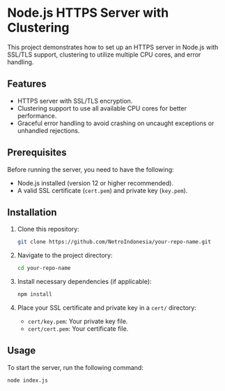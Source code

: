 # Node.js HTTPS Server with Clustering

This project demonstrates how to set up an HTTPS server in Node.js with SSL/TLS support, clustering to utilize multiple CPU cores, and error handling.

## Features
- HTTPS server with SSL/TLS encryption.
- Clustering support to use all available CPU cores for better performance.
- Graceful error handling to avoid crashing on uncaught exceptions or unhandled rejections.

## Prerequisites
Before running the server, you need to have the following:
- Node.js installed (version 12 or higher recommended).
- A valid SSL certificate (`cert.pem`) and private key (`key.pem`).

## Installation

1. Clone this repository:
    ```bash
    git clone https://github.com/NetroIndonesia/your-repo-name.git
    ```

2. Navigate to the project directory:
    ```bash
    cd your-repo-name
    ```

3. Install necessary dependencies (if applicable):
    ```bash
    npm install
    ```

4. Place your SSL certificate and private key in a `cert/` directory:
    - `cert/key.pem`: Your private key file.
    - `cert/cert.pem`: Your certificate file.

## Usage

To start the server, run the following command:

```bash
node index.js
